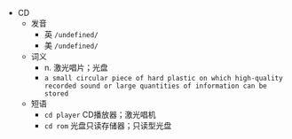 - CD
  - 发音
    - 英 `/undefined/`
    - 美 `/undefined/`
  - 词义
    - n. 激光唱片；光盘
    - `a small circular piece of hard plastic on which high-quality recorded sound or large quantities of information can be stored`
  - 短语
    - `cd player` CD播放器；激光唱机 
    - `cd rom` 光盘只读存储器；只读型光盘 
